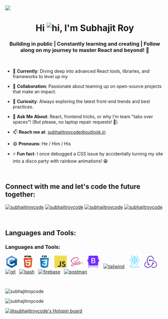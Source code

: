 
<!--![ezgif com-gif-maker (3)](https://user-images.githubusercontent.com/72935263/150000011-9ce330d2-bbef-4812-ae88-e012ee72caf9.gif)-->
<img align="center" src="https://user-images.githubusercontent.com/72935263/150000011-9ce330d2-bbef-4812-ae88-e012ee72caf9.gif">


<h1 align="center">Hi <img src="https://user-images.githubusercontent.com/1303154/88677602-1635ba80-d120-11ea-84d8-d263ba5fc3c0.gif" width="28px" alt="hi">, I'm Subhajit Roy</h1>
<h3 align="center">Building in public | Constantly learning and creating | Follow along on my journey to master React and beyond! 🚀</h3>
<br>

<!-- - 🔭 I’m currently working on ... -->
- 🌱 **Currently**: Diving deep into advanced React tools, libraries, and frameworks to level up my
  
- 👯 **Collaboration**: Passionate about teaming up on open-source projects that make an impact.

- 🤔 **Curiosity**: Always exploring the latest front-end trends and best practices.

- 💬 **Ask Me About**: React, frontend tricks, or why I’m team "tabs over spaces"! (But please, no laptop repair requests! 🤣)

- 📫 **Reach me at**: [subhajitroycode@outlook.in](mailto:subhajitroycode@outlook.in)

- 😄 **Pronouns**: He / Him / His

- ⚡ **Fun fact**: I once debugged a CSS issue by accidentally turning my site into a disco party with rainbow animations! 😁



<!-- <p align="left"> <a href="https://twitter.com/subhajitroycode" target="blank"><img src="https://img.shields.io/twitter/follow/subhajitroycode?logo=twitter&style=for-the-badge" alt="subhajitroycode" /></a> </p> -->
<br>

<!-- Social medias -->
## Connect with me and let's code the future together:


<p align="left">
<a href="https://codepen.io/subhajitroycode" target="blank"><img align="center" src="https://raw.githubusercontent.com/rahuldkjain/github-profile-readme-generator/master/src/images/icons/Social/codepen.svg" alt="subhajitroycode" height="30" width="40" /></a>
<a href="https://twitter.com/subhajitroycode" target="blank"><img align="center" src="https://raw.githubusercontent.com/rahuldkjain/github-profile-readme-generator/master/src/images/icons/Social/twitter.svg" alt="subhajitroycode" height="30" width="40" /></a>
<a href="https://linkedin.com/in/subhajitroycode" target="blank"><img align="center" src="https://raw.githubusercontent.com/rahuldkjain/github-profile-readme-generator/master/src/images/icons/Social/linked-in-alt.svg" alt="subhajitroycode" height="30" width="40" /></a>
<a href="https://instagram.com/subhajitroycode" target="blank"><img align="center" src="https://raw.githubusercontent.com/rahuldkjain/github-profile-readme-generator/master/src/images/icons/Social/instagram.svg" alt="subhajitroycode" height="30" width="40" /></a>
</p>
<br>

<!-- languages & tools -->
## Languages and Tools:


<h3 align="left">Languages and Tools:</h3>
<p align="left">
  <a href="https://www.cprogramming.com/" target="_blank" rel="noreferrer"><img src="https://raw.githubusercontent.com/devicons/devicon/master/icons/c/c-original.svg" alt="c" width="40" height="40"/></a> &nbsp;
  <a href="https://www.w3.org/html/" target="_blank" rel="noreferrer"><img src="https://raw.githubusercontent.com/devicons/devicon/master/icons/html5/html5-original-wordmark.svg" alt="html5" width="40" height="40"/></a> &nbsp;
  <a href="https://www.w3schools.com/css/" target="_blank" rel="noreferrer"><img src="https://raw.githubusercontent.com/devicons/devicon/master/icons/css3/css3-original-wordmark.svg" alt="css3" width="40" height="40"/></a> &nbsp;
  <a href="https://developer.mozilla.org/en-US/docs/Web/JavaScript" target="_blank" rel="noreferrer"><img src="https://raw.githubusercontent.com/devicons/devicon/master/icons/javascript/javascript-original.svg" alt="javascript" width="40" height="40"/></a> &nbsp;
  <a href="https://sass-lang.com" target="_blank" rel="noreferrer"><img src="https://raw.githubusercontent.com/devicons/devicon/master/icons/sass/sass-original.svg" alt="sass" width="40" height="40"/></a> &nbsp;
  <a href="https://getbootstrap.com" target="_blank" rel="noreferrer"><img src="https://raw.githubusercontent.com/devicons/devicon/master/icons/bootstrap/bootstrap-plain-wordmark.svg" alt="bootstrap" width="40" height="40"/></a> &nbsp;
  <a href="https://tailwindcss.com/" target="_blank" rel="noreferrer"><img src="https://www.vectorlogo.zone/logos/tailwindcss/tailwindcss-icon.svg" alt="tailwind" width="40" height="40"/></a> &nbsp;
  <a href="https://reactjs.org/" target="_blank" rel="noreferrer"><img src="https://raw.githubusercontent.com/devicons/devicon/master/icons/react/react-original-wordmark.svg" alt="react" width="40" height="40"/></a> &nbsp;
  <a href="https://redux.js.org" target="_blank" rel="noreferrer"><img src="https://raw.githubusercontent.com/devicons/devicon/master/icons/redux/redux-original.svg" alt="redux" width="40" height="40"/></a> &nbsp;
  <a href="https://git-scm.com/" target="_blank" rel="noreferrer"><img src="https://www.vectorlogo.zone/logos/git-scm/git-scm-icon.svg" alt="git" width="40" height="40"/></a> &nbsp;
  <a href="https://www.gnu.org/software/bash/" target="_blank" rel="noreferrer"><img src="https://www.vectorlogo.zone/logos/gnu_bash/gnu_bash-icon.svg" alt="bash" width="40" height="40"/></a> &nbsp;
  <a href="https://firebase.google.com/" target="_blank" rel="noreferrer"><img src="https://www.vectorlogo.zone/logos/firebase/firebase-icon.svg" alt="firebase" width="40" height="40"/></a> &nbsp;
  <a href="https://postman.com" target="_blank" rel="noreferrer"><img src="https://www.vectorlogo.zone/logos/getpostman/getpostman-icon.svg" alt="postman" width="40" height="40"/></a> &nbsp;
</p>
<br>

<!-- most used languages -->
<p><img src="https://github-readme-stats.vercel.app/api/top-langs?username=subhajitroycode&show_icons=true&locale=en&layout=compact" alt="subhajitroycode" /></p>

<!-- github stats -->
<p><img src="https://github-readme-stats.vercel.app/api?username=subhajitroycode&theme=vue&show_icons=true&locale=en" alt="subhajitroycode" /></p>

<!-- streak count -->
<!--[![GitHub Streak](https://github-readme-streak-stats.herokuapp.com?user=subhajitroycode)](https://git.io/streak-stats)-->

<!-- Hacktoberfest Badges -->
[![@subhajitroycode's Holopin board](https://holopin.me/subhajitroycode)](https://holopin.io/@subhajitroycode)
